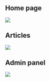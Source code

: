 ## Home page
<img src="https://pp.vk.me/c629329/v629329054/108ef/OybJy1UF-IM.jpg">


## Articles
<img src="https://pp.vk.me/c629329/v629329054/108e6/zwE5JZNJOsM.jpg">


## Admin panel
<img src="https://pp.vk.me/c629329/v629329054/108dd/3jLBV8I4WIE.jpg">

